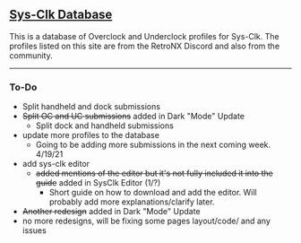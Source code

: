 ## [Sys-Clk Database](kidds.studio/sysclk-db/)
This is a database of Overclock and Underclock profiles for Sys-Clk. The profiles listed on this site are from the RetroNX Discord and also from the community. 
***
### To-Do
- Split handheld and dock submissions
- ~~Split OC and UC submissions~~ added in Dark "Mode" Update
  - Split dock and handheld submissions
- update more profiles to the database
  - Going to be adding more submissions in the next coming week. 4/19/21
- add sys-clk editor 
  - ~~added mentions of the editor but it's not fully included it into the guide~~ added in SysClk Editor (1/?)
    - Short guide on how to download and add the editor. Will probably add more explanations/clarify later.
 - ~~Another redesign~~ added in Dark "Mode" Update
  - no more redesigns, will be fixing some pages layout/code/ and any issues

